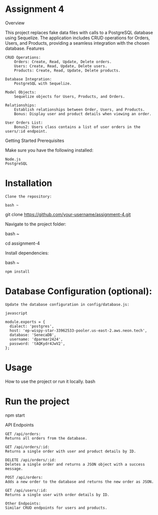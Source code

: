 # Assignment 4
Overview

This project replaces fake data files with calls to a PostgreSQL database using Sequelize. The application includes CRUD operations for Orders, Users, and Products, providing a seamless integration with the chosen database.
Features

    CRUD Operations:
        Orders: Create, Read, Update, Delete orders.
        Users: Create, Read, Update, Delete users.
        Products: Create, Read, Update, Delete products.

    Database Integration:
        PostgreSQL with Sequelize.

    Model Objects:
        Sequelize objects for Users, Products, and Orders.

    Relationships:
        Establish relationships between Order, Users, and Products.
        Bonus: Display user and product details when viewing an order.

    User Orders List:
        Bonus2: Users class contains a list of user orders in the users/:id endpoint.

Getting Started
Prerequisites

Make sure you have the following installed:

    Node.js
    PostgreSQL

# Installation

    Clone the repository:

    bash ~

git clone https://github.com/your-username/assignment-4.git

Navigate to the project folder:

bash ~

cd assignment-4

Install dependencies:

bash ~

    npm install

# Database Configuration (optional):

    Update the database configuration in config/database.js:

    javascript

    module.exports = {
      dialect: 'postgres',
      host: 'ep-wispy-star-33962533-pooler.us-east-2.aws.neon.tech',
      database: 'SenecaDB',
      username: 'dparmar2424',
      password: 'tAQKydr4JwV2',
    };

# Usage

How to use the project or run it locally.
bash

# Run the project
npm start

API Endpoints

    GET /api/orders:
    Returns all orders from the database.

    GET /api/orders/:id:
    Returns a single order with user and product details by ID.

    DELETE /api/orders/:id:
    Deletes a single order and returns a JSON object with a success message.

    POST /api/orders:
    Adds a new order to the database and returns the new order as JSON.

    GET /api/users/:id:
    Returns a single user with order details by ID.

    Other Endpoints:
    Similar CRUD endpoints for users and products.
